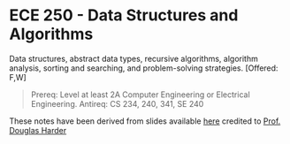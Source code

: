 # ECE 250 - Data Structures and Algorithms
Data structures, abstract data types, recursive algorithms, algorithm analysis, sorting and searching, and problem-solving strategies. [Offered: F,W]
> Prereq: Level at least 2A Computer Engineering or Electrical Engineering.
> Antireq: CS 234, 240, 341, SE 240

These notes have been derived from slides available [here](https://ece.uwaterloo.ca/~dwharder/aads) credited to [Prof. Douglas Harder](https://ece.uwaterloo.ca/~dwharder/)
